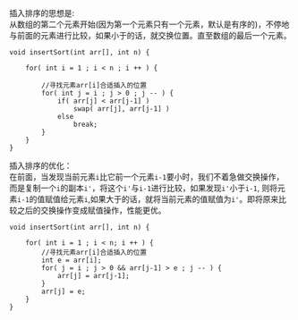 插入排序的思想是:   
从数组的第二个元素开始(因为第一个元素只有一个元素，默认是有序的)，不停地与前面的元素进行比较，如果小于的话，就交换位置。直至数组的最后一个元素。
```
void insertSort(int arr[], int n) {

    for( int i = 1 ; i < n ; i ++ ) {

        //寻找元素arr[i]合适插入的位置
        for( int j = i ; j > 0 ; j -- ) {
            if( arr[j] < arr[j-1] )
                swap( arr[j], arr[j-1] )
            else
                break;
        }
    }
}
```
插入排序的优化：   
在前面，当发现当前元素`i`比它前一个元素`i-1`要小时，我们不着急做交换操作，而是复制一个`i`的副本`i'`，将这个`i'`与`i-1`进行比较，如果发现`i'`小于`i-1`,
则将元素`i-1`的值赋值给元素`i`,如果大于的话，就将当前元素的值赋值为`i'`。即将原来比较之后的交换操作变成赋值操作，性能更优。

```
void insertSort(int arr[], int n) {

    for( int i = 1 ; i < n; i ++ ) {
        //寻找元素arr[i]合适插入的位置
        int e = arr[i];
        for( j = i ; j > 0 && arr[j-1] > e ; j -- ) {
            arr[j] = arr[j-1];
        }
        arr[j] = e;
    }
}
```
